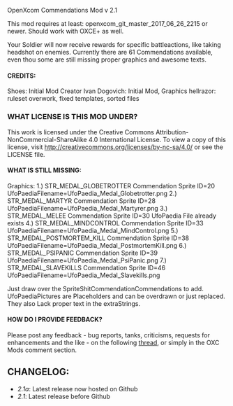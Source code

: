 OpenXcom Commendations Mod v 2.1

This mod requires at least: openxcom_git_master_2017_06_26_2215 or newer. Should work with OXCE+ as well.

Your Soldier will now receive rewards for specific battleactions, like taking headshot on enemies.
Currently there are 61 Commendations available, even thou some are still missing proper graphics and awesome texts.


#### CREDITS:
Shoes: Initial Mod Creator
Ivan Dogovich: Initial Mod, Graphics
hellrazor: ruleset overwork, fixed templates, sorted files


### WHAT LICENSE IS THIS MOD UNDER?
This work is licensed under the Creative Commons Attribution-NonCommercial-ShareAlike 4.0 International License. To view a copy of this license, visit http://creativecommons.org/licenses/by-nc-sa/4.0/
or see the LICENSE file.

#### WHAT IS STILL MISSING:
Graphics:
	1.)	STR_MEDAL_GLOBETROTTER
		Commendation Sprite ID=20
		UfoPaediaFilename=UfoPaedia_Medal_Globetrotter.png
	2.)	STR_MEDAL_MARTYR
		Commendation Sprite ID=28
		UfoPaediaFilename=UfoPaedia_Medal_Martyrer.png
	3.)	STR_MEDAL_MELEE
		Commendation Sprite ID=30
		UfoPaedia File already exists
	4.)	STR_MEDAL_MINDCONTROL
		Commendation Sprite ID=33
		UfoPaediaFilename=UfoPaedia_Medal_MindControl.png
	5.)	STR_MEDAL_POSTMORTEM_KILL
		Commendation Sprite ID=38
		UfoPaediaFilename=UfoPaedia_Medal_PostmortemKill.png
	6.)	STR_MEDAL_PSIPANIC
		Commendation Sprite ID=39
		UfoPaediaFilename=UfoPaedia_Medal_PsiPanic.png
	7.) STR_MEDAL_SLAVEKILLS
		Commendation Sprite ID=46
		UfoPaediaFilename=UfoPaedia_Medal_Slavekills.png

Just draw over the SpriteShitCommendationCommendations to add.
UfoPaediaPictures are Placeholders and can be overdrawn or just replaced.
They also Lack proper text in the extraStrings.

#### HOW DO I PROVIDE FEEDBACK?
Please post any feedback - bug reports, tanks, criticisms, requests for enhancements and the like - on the following [thread](http://openxcom.org/forum/index.php?topic=3048.0), or simply in the OXC Mods comment section.

## CHANGELOG:
 - *2.1a*: Latest release now hosted on Github
 - *2.1*: Latest release before Github
